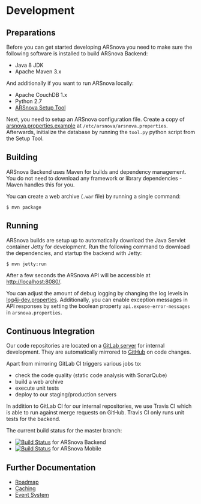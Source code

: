 # Development

## Preparations

Before you can get started developing ARSnova you need to make sure the following software is installed to build ARSnova Backend:

* Java 8 JDK
* Apache Maven 3.x

And additionally if you want to run ARSnova locally:

* Apache CouchDB 1.x
* Python 2.7
* [ARSnova Setup Tool](https://github.com/thm-projects/arsnova-setuptool)

Next, you need to setup an ARSnova configuration file.
Create a copy of [arsnova.properties.example](../../main/resources/arsnova.properties.example) at `/etc/arsnova/arsnova.properties`.
Afterwards, initialize the database by running the `tool.py` python script from the Setup Tool.


## Building

ARSnova Backend uses Maven for builds and dependency management.
You do not need to download any framework or library dependencies - Maven handles this for you.

You can create a web archive (`.war` file) by running a single command:

	$ mvn package


## Running

ARSnova builds are setup up to automatically download the Java Servlet container Jetty for development.
Run the following command to download the dependencies, and startup the backend with Jetty:

	$ mvn jetty:run

After a few seconds the ARSnova API will be accessible at <http://localhost:8080/>.

You can adjust the amount of debug logging by changing the log levels in [log4j-dev.properties](../../main/resources/log4j-dev.properties).
Additionally, you can enable exception messages in API responses by setting the boolean property `api.expose-error-messages` in `arsnova.properties`.


## Continuous Integration

Our code repositories are located on a [GitLab server](https://git.thm.de/arsnova) for internal development.
They are automatically mirrored to [GitHub](https://github.com/thm-projects) on code changes.

Apart from mirroring GitLab CI triggers various jobs to:

* check the code quality (static code analysis with SonarQube)
* build a web archive
* execute unit tests
* deploy to our staging/production servers

In addition to GitLab CI for our internal repositories, we use Travis CI which is able to run against merge requests on GitHub.
Travis CI only runs unit tests for the backend.

The current build status for the master branch:

* [![Build Status](https://travis-ci.org/thm-projects/arsnova-backend.svg?branch=master)](https://travis-ci.org/thm-projects/arsnova-backend) for ARSnova Backend
* [![Build Status](https://travis-ci.org/thm-projects/arsnova-mobile.svg?branch=master)](https://travis-ci.org/thm-projects/arsnova-mobile) for ARSnova Mobile


## Further Documentation

* [Roadmap](development/roadmap.md)
* [Caching](development/caching.md)
* [Event System](development/event-system.md)
